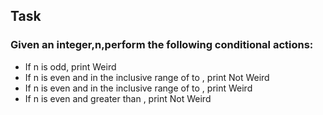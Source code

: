 ## Task 
### Given an integer,n,perform the following conditional actions:

* If n is odd, print Weird
* If n is even and in the inclusive range of  to , print Not Weird
* If n is even and in the inclusive range of  to , print Weird
* If n is even and greater than , print Not Weird